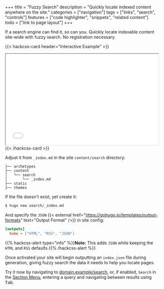 +++
title = "Fuzzy Search"
description = "Quickly locate indexed content anywhere on the site."
categories = ["navigation"]
tags = ["links", "search", "controls"]
features = ["code highlighter", "snippets", "related content"]
todo = ["link to page layout"]
+++

If a search engine can find it, so can you. Quickly locate indexable content site-wide with fuzzy search. No registration necessary.

{{< hackcss-card header="Interactive Example" >}}
  <iframe scrolling="no" title="Error Page Example" width="100%" height="300" src="/search/?s=uzzy%20searvh"></iframe>
{{< /hackcss-card >}}

Adjust it from `_index.md` in the site `content/search` directory:

```
├── archetypes
├── content
│   └── search
│       └── _index.md
├── static
├── themes
```

If the file doesn't exist, yet create it:

```sh
$ hugo new search/_index.md
```

And specify the `JSON` {{< external href="https://gohugo.io/templates/output-formats" text="Output Format" />}} in site config:

```toml
[outputs]
  home = ["HTML", "RSS", "JSON"]
```

{{% hackcss-alert type="info" %}}**Note:** This adds `JSON` while keeping the `HTML` and `RSS` defaults.{{% /hackcss-alert %}}

Once activated your site will begin outputting an `index.json` file during generation, giving fuzzy search the data it needs to help you locate pages.

Try it now by navigating to [domain.example/search](/search/), or, if enabled, `Search` in the [Section Menu](../section-menu/), entering a query and navigating between results using <kbd>Tab</kbd>.

